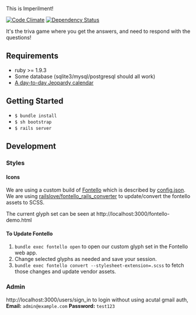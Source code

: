 This is Imperilment!

[![Code Climate](https://codeclimate.com/github/freerunningtech/imperilment.png)](https://codeclimate.com/github/freerunningtech/imperilment)
[![Dependency Status](https://gemnasium.com/freerunningtech/imperilment.png)](https://gemnasium.com/freerunningtech/imperilment)

It's the triva game where you get the answers, and need to respond with the questions!

## Requirements

* ruby >= 1.9.3
* Some database (sqlite3/mysql/postgresql should all work)
* [A day-to-day Jeopardy calendar](http://www.amazon.com/Jeopardy-2015-Day-Day-Calendar/dp/1449451942/)

## Getting Started

 - `$ bundle install`
 - `$ sh bootstrap`
 - `$ rails server`

## Development

### Styles

#### Icons

We are using a custom build of [Fontello](http://fontello.com/) which is
described by [config.json][1]. We are using [railslove/fontello_rails_converter][2]
to update/convert the fontello assets to SCSS.

The current glyph set can be seen at http://localhost:3000/fontello-demo.html

#### To Update Fontello

1. `bundle exec fontello open` to open our custom glyph set in the Fontello web app.
2. Change selected glyphs as needed and save your session.
3. `bundle exec fontello convert --stylesheet-extension=.scss` to fetch those changes and update vendor assets.

### Admin

http://localhost:3000/users/sign_in to login without using acutal gmail auth,
 **Email:** `admin@example.com` **Password:** `test123`

[1]: https://github.com/freerunningtech/imperilment/blob/master/vendor/assets/fonts/config.json
[2]: https://github.com/railslove/fontello_rails_converter
